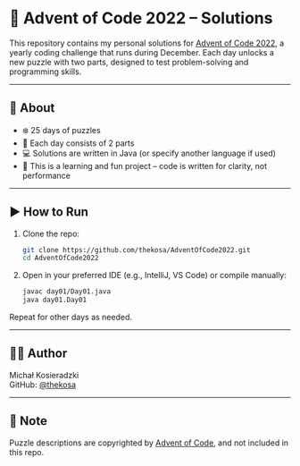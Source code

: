# 🎄 Advent of Code 2022 – Solutions

This repository contains my personal solutions for [Advent of Code 2022](https://adventofcode.com/2022), a yearly coding challenge that runs during December. Each day unlocks a new puzzle with two parts, designed to test problem-solving and programming skills.

---

## 🧠 About

- ❄️ 25 days of puzzles
- 🧩 Each day consists of 2 parts
- 💻 Solutions are written in Java (or specify another language if used)
- 📝 This is a learning and fun project – code is written for clarity, not performance

---

## ▶️ How to Run

1. Clone the repo:
   ```bash
   git clone https://github.com/thekosa/AdventOfCode2022.git
   cd AdventOfCode2022
   ```

2. Open in your preferred IDE (e.g., IntelliJ, VS Code) or compile manually:
   ```bash
   javac day01/Day01.java
   java day01.Day01
   ```

Repeat for other days as needed.

---

## 🧑‍💻 Author

Michał Kosieradzki  
GitHub: [@thekosa](https://github.com/thekosa)

---

## 📌 Note

Puzzle descriptions are copyrighted by [Advent of Code](https://adventofcode.com/), and not included in this repo.
